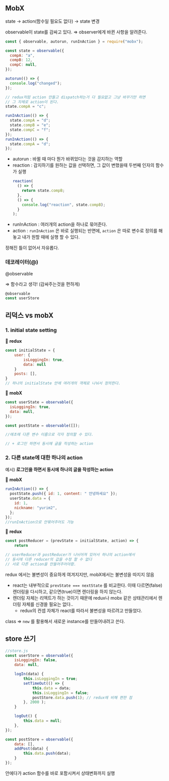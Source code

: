 ## MobX

state → action(함수일 필요도 없다) → state 변경

observable이 state를 감싸고 있다. ⇒ observer에게 바뀐 사항을 알려준다.

```jsx
const { observable, autorun, runInAction } = require("mobx");

const state = observable({
  compA: "a",
  compB: 12,
  compC: null,
});

autorun(() => {
  console.log("changed");
});

// redux처럼 action 만들고 dispatch하는거 다 필요없고 그냥 바꾸기만 하면
// 그 자체로 action이 된다.
state.compA = "c";

runInAction(() => {
  state.compA = "d";
  state.compB = "e";
  state.compC = "f";
});
runInAction(() => {
  state.compA = "d";
});
```

- autorun : 바뀔 때 마다 뭔가 바뀌었다는 것을 감지하는 역할
- reaction : 감지하기를 원하는 값을 선택하면, 그 값이 변했을때 두번째 인자의 함수가 실행
  ```jsx
  reaction(
    () => {
      return state.compB;
    },
    () => {
      console.log("reaction", state.compB);
    }
  );
  ```
- runInAction : 여러개의 action을 하나로 묶어준다.
- action : `runInAction` 은 바로 실행되는 반면에, `action` 은 따로 변수로 정의를 해놓고 내가 원할 때에 실행 할 수 있다.

정해진 틀이 없어서 자유롭다.

### 데코레이터(@)

@observable

⇒ 함수라고 생각! (감싸주는것을 편하게)

```jsx
@observable
const userStore
```

## 리덕스 vs mobX

### 1. initial state setting

💟 **redux**

```jsx
const initialState = {
	user: {
		isLoggingIn: true,
		data: null
	}
	posts: [],
}
// 하나의 initialState 안에 여러개의 객체로 나눠서 정의한다.
```

💟 **mobX**

```jsx
const userState = observable({
  isLoggingIn: true,
  data: null,
});

const postState = observable([]);

//애초에 다른 변수 이름으로 각자 정의할 수 있다.

// + 로그인 하면서 동시에 글을 작성하는 action
```

### 2. 다른 state에 대한 하나의 action

예시) **로그인을 하면서 동시에 하나의 글을 작성하는 action**

💟 **mobX**

```jsx
runInAction(() => {
  postState.push({ id: 1, content: " 안녕하세요" });
  userState.data = {
    id: 1,
    nickname: "yurim2",
  };
});
//runInAction으로 안묶어주어도 가능
```

💟 **redux**

```jsx
const postReducer = (prevState = initialState, action) => {
	return

// userReducer과 postReducer가 나뉘어져 있어서 하나의 action에서
// 동시에 다른 reducer의 값을 수정 할 수 없다
// 서로 다른 action을 만들어주어야함.
```

redux 에서는 불변성이 중요하게 여겨지지만, mobX에서는 불변성을 따지지 않음

- react는 내부적으로 `prevState === nextState` 를 비교한다. 이때 다르면(false) 렌더링을 다시하고, 같으면(true)이면 렌더링을 하지 않는다.
- 렌더링 자체는 리엑트가 하는 것이기 때문에 redux나 mobx 같은 상태관리에서 렌더링 자체를 신경쓸 필요는 없다..
  - redux의 컨셉 자체가 react를 따라서 불변성을 따르려고 만들었다.

class ⇒ `new` 를 활용해서 새로운 instance를 만들어내려고 쓴다.

## store 쓰기

```jsx
//store.js
const userStore = observable({
	isLoggingIn: false,
	data: null,

	logIn(data) {
		this.isLoggingIn = true;
		setTimeOut(() => {
			this.data = data;
			this.isLoggingIn = false;
			postStore.data.push(1); // redux에 비해 편한 점
		}, 2000 );
	}

	logOut() {
		this.data = null;
	},
});

const postStore = observable({
	data: [],
	addPost(data) {
		this.data.push(data);
	}
});
```

안에다가 action 함수를 바로 포함시켜서 상태변화까지 실행
